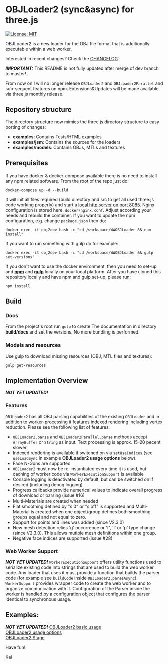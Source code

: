 OBJLoader2 (sync&async) for three.js
===

[![License: MIT](https://img.shields.io/badge/License-MIT-yellow.svg)](https://github.com/kaisalmen/WWOBJLoader/blob/master/LICENSE)

OBJLoader2 is a new loader for the OBJ file format that is additionally executable within a web worker.

Interested in recent changes? Check the [CHANGELOG](CHANGELOG.md).

***IMPORTANT:*** This README is not fully updated after merge of dev branch to master!

From now on I will no longer release `OBJLoader2` and `OBJLoader2Parallel` and sub-sequent features on npm. Extensions&Updates will be made available via three.js monthly release.


## Repository structure
The directory structure now mimics the three.js directory structure to easy porting of changes:
- **examples**: Contains Tests/HTML examples
- **examples/jsm**: Contains the sources for the loaders
- **examples/models**: Contains OBJs, MTLs and textures

## Prerequisites
If you have docker & docker-compose available there is no need to install any npm related software.
From the root of the repo just do:
```shell script
docker-compose up -d --build
```
It will init all files required (build directory and src to get all used three.js code working properly) and start a [local http server on port 8085](http://localhost:8085).
Nginx configuration is stored here: `docker/nginx.conf`. Adjust according your needs and rebuild the container.
If you want to update the npm configuration, e.g. change `package.json` then do:
```shell script
docker exec -it obj2dev bash -c "cd /workspace/WWOBJLoader && npm install"
```
If you want to run something with gulp do for example:
```shell script
docker exec -it obj2dev bash -c "cd /workspace/WWOBJLoader && gulp set-versions"
```

If you don't want to use the docker environment, then you need to set-up and **[npm](https://nodejs.org)** and **[gulp](http://gulpjs.com/)** locally on your local platform.
After you have cloned this repository locally and have npm and gulp set-up, please run:<br>
```shell script
npm install
```

## Build

### Docs
From the project's root run `gulp` to create The documentation in directory **build/docs** and set the versions. No more bundling is performed.
 
### Models and resources
Use gulp to download missing resources (OBJ, MTL files and textures):
```shell script
gulp get-resources
```


## Implementation Overview
***NOT YET UPDATED!***
 
### Features
`OBJLoader2` has all OBJ parsing capabilities of the existing `OBJLoader` and in addition to worker-processing it features indexed rendering including vertex reduction. Please see the following list of features:
- `OBJLoader2.parse` and `OBJLoader2Parallel.parse` methods accept `ArrayBuffer` or `String` as input. Text processing is approx. 15-20 pecent slower
- Indexed rendering is available if switched on via `setUseIndices` (see `useLoadSync` in example **OBJLoader2 usage options** below).
- Face N-Gons are supported
- `OBJLoader2` must now be re-instantiated every time it is used, but caching of worker code via `WorkerExecutionSupport` is available
- Console logging is deactivated by default, but can be switched on if desired (including debug logging)
- Progress callbacks provide numerical values to indicate overall progress of download or parsing (issue #16)
- Multi-Materials are created when needed
- Flat smoothing defined by "s 0" or "s off" is supported and Multi-Material is created when one object/group defines both smoothing groups equal and not equal to zero.
- Support for points and lines was added (since V2.3.0) 
- New mesh detection relies 'g' occurrence or 'f', 'l' or 'p' type change (since V2.3.0). This allows mutiple mesh definitions within one group.
- Negative face indices are supported (issue #28)


### Web Worker Support
***NOT YET UPDATED!*** `WorkerExecutionSupport` offers utility functions used to serialize existing code into strings that are used to build the web worker code. Any loader that uses it must provide a function that builds the parser code (for example see `buildCode` inside `OBJLoader2.parseAsync`). `WorkerSupport` provides wrapper code to create the web worker and to organize communication with it. Configuration of the Parser inside the worker is handled by a configuration object that configures the parser identical to synchronous usage.

## Examples:
***NOT YET UPDATED!***
[OBJLoader2 basic usage](https://kaisalmen.de/wwobjloader2/objloader2/main.min.html)<br>
[OBJLoader2 usage options](https://kaisalmen.de/wwobjloader2/wwobjloader2/main.min.html)<br>
[OBJLoader2 Stage](https://kaisalmen.de/wwobjloader2/wwobjloader2stage/main.min.html)<br>


Have fun!

Kai
